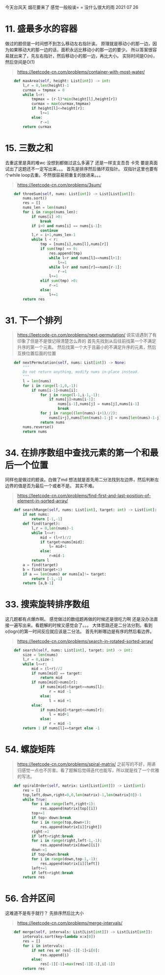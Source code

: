 今天台风天 烟花要来了 感觉一般般诶= = 没什么很大的雨
2021 07 26
# 11. 盛最多水的容器
做过的题但是一时间想不到怎么移动左右指针诶。 原理就是移动小的那一边，因为如果移动大的那一边的话，面积永远比移动小的那一边的要少。
所以答案很容易就出来了，先左右指针，然后移动小的那一边，再比大小。
实际时间是O(n)，然后空间是O(1)
> https://leetcode-cn.com/problems/container-with-most-water/
```py
    def maxArea(self, height: List[int]) -> int:
        l,r = 0,len(height)-1
        curmax = tmpmax = 0
        while l<r:
            tmpmax = (r-l)*min(height[l],height[r])
            curmax = max(curmax,tmpmax)
            if height[l]<=height[r]:
                l+=1
            else:
                r-=1
        return curmax
```
# 15. 三数之和
去重这里是真的难wc 没想到都做过这么多遍了 还是一样支支吾吾 卡壳
要是真面试出了这题还不一定写出来。。。
首先是排序然后循环双指针。
双指针这里也要有个while loop去重。不然很容易把重复的放进来。。。
> https://leetcode-cn.com/problems/3sum/
```py
    def threeSum(self, nums: List[int]) -> List[List[int]]:
        nums.sort()
        res = []
        nums_len = len(nums)
        for i in range(nums_len):
            if nums[i] >0:
                break
            if i>0 and nums[i] == nums[i-1]:
                continue
            l,r = i+1,nums_len-1
            while l < r:
                tmp = [nums[i],nums[l],nums[r]]
                if sum(tmp) == 0:
                    res.append(tmp)
                    while l<r and nums[l]==nums[l+1]:
                        l+=1
                    while l<r and nums[r]==nums[r-1]:
                        r-=1
                    l+=1
                elif sum(tmp) >0:
                    r-=1
                else:
                    l+=1
        return res
```
# 31. 下一个排列
> https://leetcode-cn.com/problems/next-permutation/
说实话遇到了有印象了但是不是很记得清楚怎么弄的
首先先找到从后往前找第一个不满足升序的第一个元素。
然后找第一个大于且最小的不满足升序的元素，然后互换位置后面的位置
```py
    def nextPermutation(self, nums: List[int]) -> None:
        """
        Do not return anything, modify nums in-place instead.
        """
        l = len(nums)
        for i in range(l-1,0,-1):
            if nums[i-1]<nums[i]:
                for j in range(l-1,i-1,-1):
                    if nums[j]>nums[i-1]:
                        nums[i-1],nums[j] = nums[j],nums[i-1]
                        break
                for j in range((len(nums)-i+1)//2):
                    nums[i+j],nums[len(nums)-1-j] = nums[len(nums)-1-j],nums[i+j]
                return nums
        nums.reverse()
        return nums
```
# 34. 在排序数组中查找元素的第一个和最后一个位置
同样也是做过的题诶。白做了md
想法就是首先用二分法找到左边界，然后判断左边界的值是否为最后一个或者不是。
其实不难。
> https://leetcode-cn.com/problems/find-first-and-last-position-of-element-in-sorted-array/
```py
    def searchRange(self, nums: List[int], target: int) -> List[int]:
        if not nums:
            return [-1,-1]
        def find(target):
            l,r = 0,len(nums)-1
            while l<=r:
                mid = (l+r)//2
                if target>nums[mid]:
                    l= mid+1
                else:
                    r=mid-1
            return l
        a = find(target)
        b = find(target+1)
        if a == len(nums) or nums[a]!= target:
            return [-1,-1]
        return [a,b-1]
```
# 33. 搜索旋转排序数组
这几题都有点爆炸啊。
感觉做过的数组题再做的时候还是很吃力啊
还是没办法直接一遍写出来。看题解的时候又感觉会了。。。
大体思路还是二分法分割。看到o(logn)的第一时间反应就应该是二分法。
首先判断哪边是有序的然后看边界。
> https://leetcode-cn.com/problems/search-in-rotated-sorted-array/
```py
    def search(self, nums: List[int], target: int) -> int:
        size = len(nums)
        l,r = 0,size-1
        while l<=r:
            mid = (l+r)//2
            if nums[mid] == target:
                return mid
            if nums[mid]>nums[r]:
                if nums[mid]>target>=nums[l]:
                    r = mid -1
                else:
                    l = mid +1
            else:
                if nums[mid]<target<=nums[r]:
                    l = mid+1
                else:
                    r = mid -1
        return 1 if nums[l]==target else -1
```
# 54. 螺旋矩阵
> https://leetcode-cn.com/problems/spiral-matrix/
之前写的不好，用递归感觉一点也不厉害。看了题解后觉得迭代也能写，所以就是找了一个优雅的写法。
```py
    def spiralOrder(self, matrix: List[List[int]]) -> List[int]:
        res = []
        top,left,down,right=0,0,len(matrix)-1,len(matrix[0])-1
        while True:
            for i in range(left,right+1):
                res.append(matrix[top][i])
            top+=1
            if top> down:break
            for i in range(top,down+1):
                res.append(matrix[i][right])
            right-=1
            if left>right:break
            for i in range(right,left-1,-1):
                res.append(matrix[down][i])
            down-=1
            if top>down:break
            for i in range(down,top-1,-1):
                res.append(matrix[i][left])
            left+=1
            if left>right:break
        return res
```
# 56. 合并区间
这难道不是有手就行？
先排序然后比大小
> https://leetcode-cn.com/problems/merge-intervals/
```py
    def merge(self, intervals: List[List[int]]) -> List[List[int]]:
        intervals.sort(key=lambda x:x[0])
        res = []
        for i in intervals:
            if not res or res[-1][-1]<i[0]:
                res.append(i)
            else:
                res[-1][-1]=max(res[-1][-1],i[-1])
        return res
```

